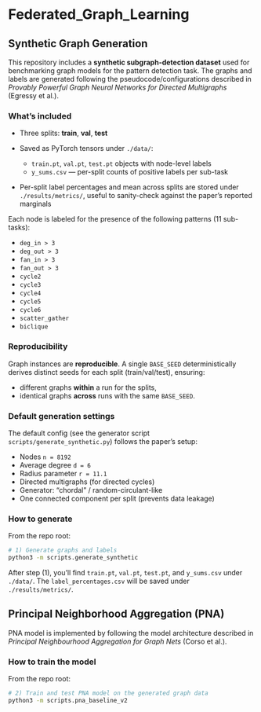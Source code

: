 # Federated_Graph_Learning

## Synthetic Graph Generation

This repository includes a **synthetic subgraph-detection dataset** used for benchmarking graph models for the pattern detection task. The graphs and labels are generated following the pseudocode/configurations described in _Provably Powerful Graph Neural Networks for Directed Multigraphs_ (Egressy et al.).

### What’s included

- Three splits: **train**, **val**, **test**
- Saved as PyTorch tensors under `./data/`:

  - `train.pt`, `val.pt`, `test.pt` objects with node-level labels
  - `y_sums.csv` — per-split counts of positive labels per sub-task

- Per-split label percentages and mean across splits are stored under `./results/metrics/`, useful to sanity-check against the paper’s reported marginals

Each node is labeled for the presence of the following patterns (11 sub-tasks):

- `deg_in > 3`
- `deg_out > 3`
- `fan_in > 3`
- `fan_out > 3`
- `cycle2`
- `cycle3`
- `cycle4`
- `cycle5`
- `cycle6`
- `scatter_gather`
- `biclique`

### Reproducibility

Graph instances are **reproducible**. A single `BASE_SEED` deterministically derives distinct seeds for each split (train/val/test), ensuring:

- different graphs **within** a run for the splits,
- identical graphs **across** runs with the same `BASE_SEED`.

### Default generation settings

The default config (see the generator script `scripts/generate_synthetic.py`) follows the paper’s setup:

- Nodes `n = 8192`
- Average degree `d = 6`
- Radius parameter `r = 11.1`
- Directed multigraphs (for directed cycles)
- Generator: “chordal” / random-circulant-like
- One connected component per split (prevents data leakage)

### How to generate

From the repo root:

```bash
# 1) Generate graphs and labels
python3 -m scripts.generate_synthetic
```

After step (1), you’ll find `train.pt`, `val.pt`, `test.pt`, and `y_sums.csv` under `./data/`. The `label_percentages.csv` will be saved under `./results/metrics/`.

## Principal Neighborhood Aggregation (PNA)

PNA model is implemented by following the model architecture described in _Principal Neighbourhood Aggregation for Graph Nets_ (Corso et al.).

### How to train the model

From the repo root:

```bash
# 2) Train and test PNA model on the generated graph data
python3 -m scripts.pna_baseline_v2
```
